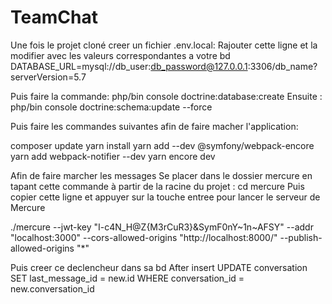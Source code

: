 # TeamChat
Une fois le projet cloné creer un fichier .env.local:
Rajouter cette ligne et la modifier avec les valeurs correspondantes a votre bd
DATABASE_URL=mysql://db_user:db_password@127.0.0.1:3306/db_name?serverVersion=5.7

Puis faire la commande: php/bin console doctrine:database:create
Ensuite : php/bin console doctrine:schema:update --force

Puis faire les commandes suivantes afin de faire macher l'application:

composer update
yarn install
yarn add --dev @symfony/webpack-encore
yarn add webpack-notifier --dev
yarn encore dev


Afin de faire marcher les messages 
Se placer dans le dossier mercure en tapant cette commande à partir
de la racine du projet : cd mercure
Puis copier cette ligne et appuyer sur la touche entree pour lancer 
le serveur de Mercure

./mercure --jwt-key "I-c4N_H@Z{M3rCuR3}&SymF0nY~1n~AFSY" --addr "localhost:3000" --cors-allowed-origins "http://localhost:8000/" --publish-allowed-origins "*"


Puis creer ce declencheur dans sa bd
After insert
UPDATE conversation
SET last_message_id = new.id
WHERE conversation_id = new.conversation_id


